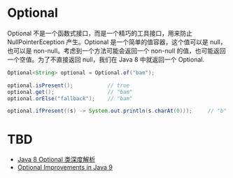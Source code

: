 # Optional

Optional 不是一个函数式接口，而是一个精巧的工具接口，用来防止 NullPointerEception 产生。Optional 是一个简单的值容器，这个值可以是 null，也可以是 non-null。考虑到一个方法可能会返回一个 non-null 的值，也可能返回一个空值。为了不直接返回 null，我们在 Java 8 中就返回一个 Optional.

```java
Optional<String> optional = Optional.of("bam");

optional.isPresent();           // true
optional.get();                 // "bam"
optional.orElse("fallback");    // "bam"

optional.ifPresent((s) -> System.out.println(s.charAt(0)));     // "b"
```

# TBD

- [Java 8 Optional 类深度解析](http://www.importnew.com/6675.html)
- [Optional Improvements in Java 9](http://iteratrlearning.com/java9/2016/09/05/java9-optional.html)
